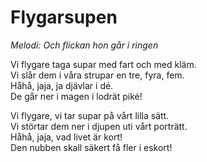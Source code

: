 # Flygarsupen

_Melodi: Och flickan hon går i ringen_

Vi flygare taga supar med fart och med kläm.  
Vi slår dem i våra strupar en tre, fyra, fem.  
Håhå, jaja, ja djävlar i dé.  
De går ner i magen i lodrät piké!

Vi flygare, vi tar supar på vårt lilla sätt.  
Vi störtar dem ner i djupen uti vårt porträtt.  
Håhå, jaja, vad livet är kort!  
Den nubben skall säkert få fler i eskort!
